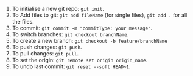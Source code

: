 1. To initialise a new git repo: ```git init```.
2. To Add files to git: ```git add fileName``` (for single files), ```git add .``` for all the files.
3. To commit: ```git commit -m "commitType: your message"```.
4. To switch branches: ```git checkout branchName```.
5. To create a new branch: ```git checkout -b feature/branchName```
6. To push changes: ```git push```.
7. To pull changes: ```git pull```.
8. To set the origin:  ```git remote set origin origin_name```.
9. To undo last commit: ```git reset --soft HEAD~1```.